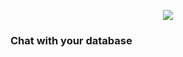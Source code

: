 <p align="center"><img src="https://raw.githubusercontent.com/trindadematheus/chatql/master/screenshot.png"></p>

### Chat with your database
